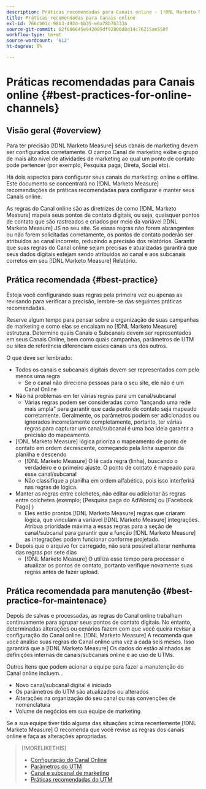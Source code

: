 ```yaml
---
description: Práticas recomendadas para Canais online - [!DNL Marketo Measure] - Documentação do produto
title: Práticas recomendadas para Canais online
exl-id: 766cb01c-98b3-492d-bb35-e0a78b76333a
source-git-commit: 02f686645e942089df92800d8d14c76215ae558f
workflow-type: tm+mt
source-wordcount: '612'
ht-degree: 0%

---
```


# Práticas recomendadas para Canais online {#best-practices-for-online-channels}

## Visão geral {#overview}

Para ter precisão [!DNL Marketo Measure] seus canais de marketing devem ser configurados corretamente. O campo Canal de marketing exibe o grupo de mais alto nível de atividades de marketing ao qual um ponto de contato pode pertencer (por exemplo, Pesquisa paga, Direta, Social etc).

Há dois aspectos para configurar seus canais de marketing: online e offline. Este documento se concentrará no [!DNL Marketo Measure] recomendações de práticas recomendadas para configurar e manter seus Canais online.

As regras do Canal online são as diretrizes de como [!DNL Marketo Measure] mapeia seus pontos de contato digitais, ou seja, quaisquer pontos de contato que são rastreados e criados por meio da variável [!DNL Marketo Measure] JS no seu site. Se essas regras não forem abrangentes ou não forem solicitadas corretamente, os pontos de contato poderão ser atribuídos ao canal incorreto, reduzindo a precisão dos relatórios. Garantir que suas regras do Canal online sejam precisas e atualizadas garantirá que seus dados digitais estejam sendo atribuídos ao canal e aos subcanais corretos em seu [!DNL Marketo Measure] Relatório.

## Prática recomendada {#best-practice}

Esteja você configurando suas regras pela primeira vez ou apenas as revisando para verificar a precisão, lembre-se das seguintes práticas recomendadas.

Reserve algum tempo para pensar sobre a organização de suas campanhas de marketing e como elas se encaixam no [!DNL Marketo Measure] estrutura. Determine quais Canais e Subcanais devem ser representados em seus Canais Online, bem como quais campanhas, parâmetros de UTM ou sites de referência diferenciam esses canais uns dos outros.

O que deve ser lembrado:

* Todos os canais e subcanais digitais devem ser representados com pelo menos uma regra
   * Se o canal não direciona pessoas para o seu site, ele não é um Canal Online
* Não há problemas em ter várias regras para um canal/subcanal
   * Várias regras podem ser consideradas como &quot;lançando uma rede mais ampla&quot; para garantir que cada ponto de contato seja mapeado corretamente. Geralmente, os parâmetros podem ser adicionados ou ignorados incorretamente completamente, portanto, ter várias regras para capturar um canal/subcanal é uma boa ideia garantir a precisão do mapeamento.
* [!DNL Marketo Measure] lógica prioriza o mapeamento de ponto de contato em ordem decrescente, começando pela linha superior da planilha e descendo
   * [!DNL Marketo Measure] O lê cada regra (linha), buscando o verdadeiro e o primeiro ajuste. O ponto de contato é mapeado para esse canal/subcanal
   * Não classifique a planilha em ordem alfabética, pois isso interferirá nas regras de lógica.
* Manter as regras entre colchetes, não editar ou adicionar às regras entre colchetes (exemplo; [Pesquisa paga do AdWords] ou [Facebook Pago] )
   * Eles estão prontos [!DNL Marketo Measure] regras que criaram lógica, que vinculam a variável [!DNL Marketo Measure] integrações. Atribua prioridade máxima a essas regras para a seção de canal/subcanal para garantir que a função [!DNL Marketo Measure] as integrações podem funcionar conforme projetado.
* Depois que o arquivo for carregado, não será possível alterar nenhuma das regras por sete dias
   * [!DNL Marketo Measure] O utiliza esse tempo para processar e atualizar os pontos de contato, portanto verifique novamente suas regras antes de fazer upload.

## Prática recomendada para manutenção {#best-practice-for-maintenace}

Depois de salvas e processadas, as regras do Canal online trabalham continuamente para agrupar seus pontos de contato digitais. No entanto, determinadas alterações ou cenários fazem com que você queira revisar a configuração do Canal online. [!DNL Marketo Measure] A recomenda que você analise suas regras do Canal online uma vez a cada seis meses. Isso garantirá que a [!DNL Marketo Measure] Os dados do estão alinhados às definições internas de canais/subcanais online e ao uso de UTMs.

Outros itens que podem acionar a equipe para fazer a manutenção do Canal online incluem...

* Novo canal/subcanal digital é iniciado
* Os parâmetros do UTM são atualizados ou alterados
* Alterações na organização do seu canal ou nas convenções de nomenclatura
* Volume de negócios em sua equipe de marketing

Se a sua equipe tiver tido alguma das situações acima recentemente [!DNL Marketo Measure] O recomenda que você revise as regras dos canais online e faça as alterações apropriadas.

>[!MORELIKETHIS]
>
>* [Configuração do Canal Online](/help/channel-tracking-and-setup/online-channels/online-custom-channel-setup.md)
>* [Parâmetros do UTM](/help/channel-tracking-and-setup/online-channels/utm-parameters.md)
>* [Canal e subcanal de marketing](/help/channel-tracking-and-setup/online-channels/marketing-channels-and-subchannels.md)
>* [Práticas recomendadas do UTM](/help/channel-tracking-and-setup/online-channels/best-practices-for-setting-up-utm-parameters.md)

